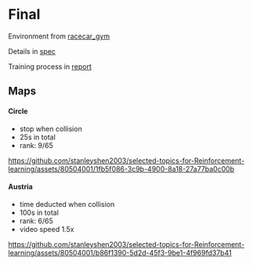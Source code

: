 # Final
Environment from [racecar_gym](https://github.com/axelbr/racecar_gym)

Details in [spec](https://github.com/stanleyshen2003/selected-topics-for-Reinforcement-learning/blob/main/Final_project/Selected%20Topics%20in%20Reinforcement%20Learning%20-%20Final%20%20Project.pdf)

Training process in [report](https://github.com/stanleyshen2003/selected-topics-for-Reinforcement-learning/blob/main/Final_project/report.pdf)
## Maps
#### Circle
- stop when collision
- 25s in total
- rank: 9/65


https://github.com/stanleyshen2003/selected-topics-for-Reinforcement-learning/assets/80504001/1fb5f086-3c9b-4900-8a18-27a77ba0c00b




#### Austria
- time deducted when collision
- 100s in total
- rank: 6/65
- video speed 1.5x


https://github.com/stanleyshen2003/selected-topics-for-Reinforcement-learning/assets/80504001/b86f1390-5d2d-45f3-9be1-4f969fd37b41


